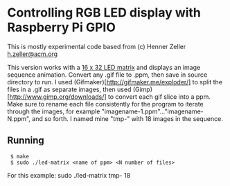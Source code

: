 Controlling RGB LED display with Raspberry Pi GPIO
==================================================

This is mostly experimental code based from (c) Henner Zeller <h.zeller@acm.org> 

This version works with a [16 x 32 LED matrix](http://www.adafruit.com/products/420) and displays an image sequence animation. Convert any .gif file to .ppm, then save in source directory to run. I used (Gifmaker)[http://gifmaker.me/exploder/] to split the files in a .gif as separate images, then used (Gimp)[http://www.gimp.org/downloads/] to convert each gif slice into a ppm. Make sure to rename each file consistently for the program to iterate through the images, for example "imagename-1.ppm"..."imagename-N.ppm", and so forth. I named mine "tmp-" with 18 images in the sequence.

Running
-------

     $ make
     $ sudo ./led-matrix <name of ppm> <N number of files>

For this example: sudo ./led-matrix tmp- 18

